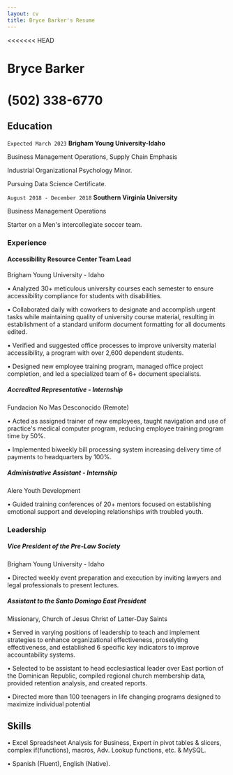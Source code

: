 ```yaml
---
layout: cv
title: Bryce Barker's Resume
---
```

<<<<<<< HEAD
# Bryce Barker
(502) 338-6770
=======
## Education
`Expected March 2023` __Brigham Young University-Idaho__

Business Management Operations, Supply Chain Emphasis

Industrial Organizational Psychology Minor.

Pursuing Data Science Certificate.


`August 2018 - December 2018` __Southern Virginia University__

Business Management Operations

Starter on a Men's intercollegiate soccer team.


### Experience
#### Accessibility Resource Center Team Lead
Brigham Young University - Idaho

• Analyzed 30+ meticulous university courses each semester to ensure accessibility compliance for students with disabilities.

• Collaborated daily with coworkers to designate and accomplish urgent tasks while maintaining quality of university course 
material, resulting in establishment of a standard uniform document formatting for all documents edited.

• Verified and suggested office processes to improve university material accessibility, a program with over 2,600 dependent 
students.

• Designed new employee training program, managed office project completion, and led a specialized team of 6+ document 
specialists.

##### Accredited Representative - Internship
Fundacion No Mas Desconocido (Remote)

• Acted as assigned trainer of new employees, taught navigation and use of practice's medical computer program, reducing 
employee training program time by 50%.

• Implemented biweekly bill processing system increasing delivery time of payments to headquarters by 100%.

##### Administrative Assistant - Internship
Alere Youth Development

• Guided training conferences of 20+ mentors focused on establishing emotional support and developing relationships with troubled youth.

### Leadership
##### Vice President of the Pre-Law Society
Brigham Young University - Idaho

• Directed weekly event preparation and execution by inviting lawyers and legal professionals to present lectures.

##### Assistant to the Santo Domingo East President

Missionary, Church of Jesus Christ of Latter-Day Saints

• Served in varying positions of leadership to teach and implement strategies to enhance organizational effectiveness, proselyting 
effectiveness, and established 6 specific key indicators to improve accountability systems.

• Selected to be assistant to head ecclesiastical leader over East portion of the Dominican Republic, compiled regional church 
membership data, provided retention analysis, and created reports.

• Directed more than 100 teenagers in life changing programs designed to maximize individual potential

## Skills

• Excel Spreadsheet Analysis for Business, Expert in pivot tables & slicers, complex if(functions), macros, Adv. Lookup functions, 
etc. & MySQL.

• Spanish (Fluent), English (Native).


<!-- ### Footer

Last updated: May 2013 -->



